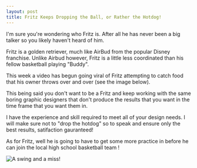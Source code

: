 ```yaml
---
layout: post
title: Fritz Keeps Dropping the Ball, or Rather the Hotdog!
---
```


I'm sure you're wondering who Fritz is. After all he has never been a big talker so you likely haven't heard of him.

Fritz is a golden retriever, much like AirBud from the popular Disney franchise. Unlike Airbud however, Fritz is a little less coordinated than his fellow basketball playing "Buddy".

This week a video has begun going viral of Fritz attempting to catch food that his owner throws over and over (see the image below).

This being said you don't want to be a Fritz and keep working with the same boring graphic designers that don't produce the results that you want in the time frame that you want them in. 

I have the experience and skill required to meet all of your design needs. I will make sure not to "drop the hotdog" so to speak and ensure only the best results, satifaction gauranteed!

As for Fritz, well he is going to have to get some more practice in before he can join the local high school basketball team
!

![A swing and a miss!](http://share.gifyoutube.com/vQ78ne.gif "Poor Fritz")
